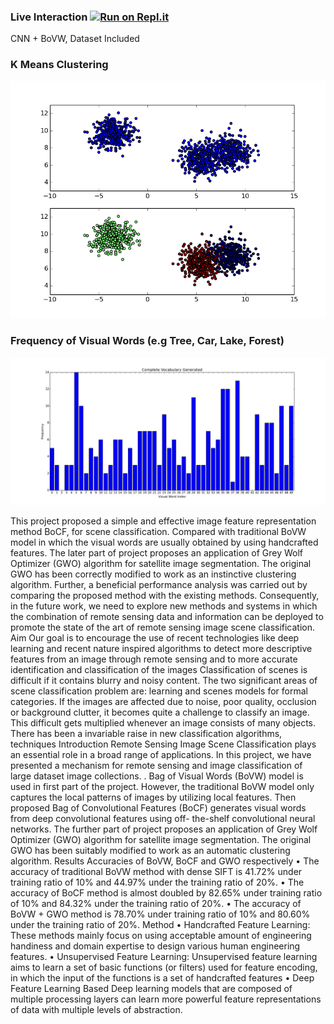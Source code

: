 ### Live Interaction [![Run on Repl.it](https://repl.it/badge/github/Grv-Singh/Bag-of-Covolutional-Features)](https://repl.it/github/Grv-Singh/Bag-of-Covolutional-Features)

CNN + BoVW, Dataset Included
<br>

### K Means Clustering
![](https://raw.githubusercontent.com/Grv-Singh/Bag-of-Covolutional-Features/master_new/Bag-of-Visual-Words-Python-master/figure_1.png)

### Frequency of Visual Words (e.g Tree, Car, Lake, Forest)
![](https://raw.githubusercontent.com/Grv-Singh/Bag-of-Covolutional-Features/master_new/Bag-of-Visual-Words-Python-master/vocab.png)

This project proposed a simple and effective image feature representation method BoCF, for scene classification. Compared with traditional BoVW model in which the visual words are usually obtained by using handcrafted features. The later part of project proposes an application of Grey Wolf Optimizer (GWO) algorithm for satellite image segmentation. The original GWO has been correctly modified to work as an instinctive clustering algorithm. Further, a beneficial performance analysis was carried out by comparing the proposed method with the existing methods. Consequently, in the future work, we need to explore new methods and systems in which the combination of remote sensing data and information can be deployed to promote the state of the art of remote sensing image scene classification. Aim Our goal is to encourage the use of recent technologies like deep learning and recent nature inspired algorithms to detect more descriptive features from an image through remote sensing and to more accurate identification and classification of the images Classification of scenes is difficult if it contains blurry and noisy content. The two significant areas of scene classification problem are: learning and scenes models for formal categories. If the images are affected due to noise, poor quality, occlusion or background clutter, it becomes quite a challenge to classify an image. This difficult gets multiplied whenever an image consists of many objects. There has been a invariable raise in new classification algorithms, techniques Introduction Remote Sensing Image Scene Classification plays an essential role in a broad range of applications. In this project, we have presented a mechanism for remote sensing and image classification of large dataset image collections. . Bag of Visual Words (BoVW) model is used in first part of the project. However, the traditional BoVW model only captures the local patterns of images by utilizing local features. Then proposed Bag of Convolutional Features (BoCF) generates visual words from deep convolutional features using off- the-shelf convolutional neural networks. The further part of project proposes an application of Grey Wolf Optimizer (GWO) algorithm for satellite image segmentation. The original GWO has been suitably modified to work as an automatic clustering algorithm. Results Accuracies of BoVW, BoCF and GWO respectively • The accuracy of traditional BoVW method with dense SIFT is 41.72% under training ratio of 10% and 44.97% under the training ratio of 20%. • The accuracy of BoCF method is almost doubled by 82.65% under training ratio of 10% and 84.32% under the training ratio of 20%. • The accuracy of BoVW + GWO method is 78.70% under training ratio of 10% and 80.60% under the training ratio of 20%. Method • Handcrafted Feature Learning: These methods mainly focus on using acceptable amount of engineering handiness and domain expertise to design various human engineering features. • Unsupervised Feature Learning: Unsupervised feature learning aims to learn a set of basic functions (or filters) used for feature encoding, in which the input of the functions is a set of handcrafted features • Deep Feature Learning Based Deep learning models that are composed of multiple processing layers can learn more powerful feature representations of data with multiple levels of abstraction.